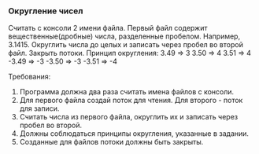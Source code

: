 
### Округление чисел

Считать с консоли 2 имени файла.
Первый файл содержит вещественные(дробные) числа, разделенные пробелом. Например, 3.1415.
Округлить числа до целых и записать через пробел во второй файл.
Закрыть потоки.
Принцип округления:
3.49 =&gt; 3
3.50 =&gt; 4
3.51 =&gt; 4
-3.49 =&gt; -3
-3.50 =&gt; -3
-3.51 =&gt; -4


Требования:
1.	Программа должна два раза считать имена файлов с консоли.
2.	Для первого файла создай поток для чтения. Для второго - поток для записи.
3.	Считать числа из первого файла, округлить их и записать через пробел во второй.
4.	Должны соблюдаться принципы округления, указанные в задании.
5.	Созданные для файлов потоки должны быть закрыты.


